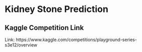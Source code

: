<h1>Kidney Stone Prediction</h1>
<h2>Kaggle Competition Link</h2>
Link: https://www.kaggle.com/competitions/playground-series-s3e12/overview
